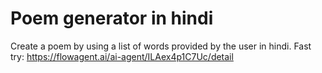 # Poem generator in hindi
Create a poem by using a list of words provided by the user in hindi.
Fast try: https://flowagent.ai/ai-agent/ILAex4p1C7Uc/detail
